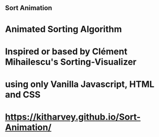 ## Sort Animation
# Animated Sorting Algorithm
# Inspired or based by Clément Mihailescu's Sorting-Visualizer
# using only Vanilla Javascript, HTML and CSS
# https://kitharvey.github.io/Sort-Animation/
